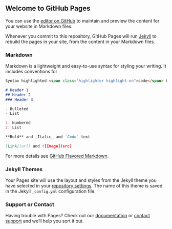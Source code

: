 ## Welcome to GitHub Pages

You can use the [editor on GitHub](https://github.com/cyz1101/web/edit/gh-pages/index.md) to maintain and <span class="highlighter highlight-on">preview</span> the <span class="highlighter highlight-on"><span class="highlighter highlight-on">content</span></span> for your website in Markdown files.

Whenever you <span class="highlighter highlight-on">commit</span> to this repository, GitHub Pages will run [Jekyll](https://jekyllrb.com/) to rebuild the pages in your site, from the content in your Markdown files.

### Markdown

Markdown is a lightweight and easy-to-use syntax for styling your writing. It includes conventions for

```markdown
Syntax highlighted <span class="highlighter highlight-on">code</span> block

# Header 1
## Header 2
### Header 3

- Bulleted
- List

1. Numbered
2. List

**Bold** and _Italic_ and `Code` text

[Link](url) and ![Image](src)
```

For more details see [GitHub Flavored Markdown](https://guides.github.com/features/mastering-markdown/).

### Jekyll Themes

Your Pages site will use the layout and styles from the Jekyll theme you have selected in your [repository settings](https://github.com/cyz1101/web/settings). The name of this theme is saved in the Jekyll `_config.yml` <span class="highlighter highlight-on">configuration</span> file.

### Support or Contact

Having trouble with Pages? Check out our [documentation](https://docs.github.com/categories/github-pages-basics/) or [contact support](https://github.com/contact) and we’ll help you sort it out.
